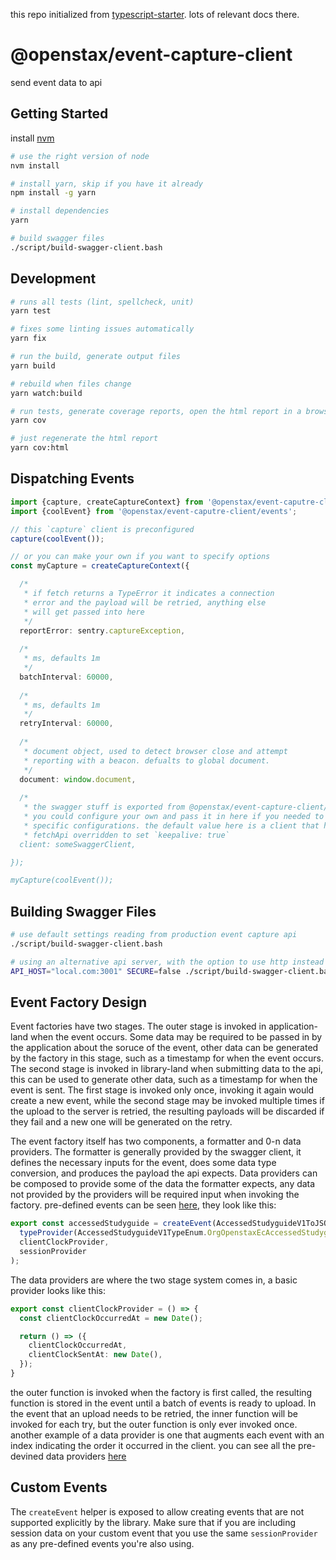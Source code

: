 this repo initialized from [typescript-starter](https://github.com/bitjson/typescript-starter). lots of relevant docs there.

# @openstax/event-capture-client

send event data to api

## Getting Started

install [nvm](https://github.com/creationix/nvm#installation)

```bash
# use the right version of node
nvm install

# install yarn, skip if you have it already
npm install -g yarn

# install dependencies
yarn

# build swagger files
./script/build-swagger-client.bash
```

## Development

```bash
# runs all tests (lint, spellcheck, unit)
yarn test

# fixes some linting issues automatically
yarn fix

# run the build, generate output files
yarn build

# rebuild when files change
yarn watch:build

# run tests, generate coverage reports, open the html report in a browser
yarn cov

# just regenerate the html report
yarn cov:html

```

## Dispatching Events
```typescript
import {capture, createCaptureContext} from '@openstax/event-caputre-client/capture';
import {coolEvent} from '@openstax/event-caputre-client/events';

// this `capture` client is preconfigured
capture(coolEvent());

// or you can make your own if you want to specify options
const myCapture = createCaptureContext({

  /*
   * if fetch returns a TypeError it indicates a connection
   * error and the payload will be retried, anything else
   * will get passed into here
   */
  reportError: sentry.captureException,
  
  /*
   * ms, defaults 1m
   */
  batchInterval: 60000,
    
  /*
   * ms, defaults 1m
   */
  retryInterval: 60000,
  
  /*
   * document object, used to detect browser close and attempt
   * reporting with a beacon. defualts to global document.
   */
  document: window.document,
  
  /*
   * the swagger stuff is exported from @openstax/event-capture-client/swagger
   * you could configure your own and pass it in here if you needed to set some
   * specific configurations. the default value here is a client that has the
   * fetchApi overridden to set `keepalive: true`
  client: someSwaggerClient,

});

myCapture(coolEvent());
```

## Building Swagger Files
```bash
# use default settings reading from production event capture api
./script/build-swagger-client.bash

# using an alternative api server, with the option to use http instead of https
API_HOST="local.com:3001" SECURE=false ./script/build-swagger-client.bash
```

## Event Factory Design
Event factories have two stages. The outer stage is invoked in application-land when the event occurs. Some data may be required to be passed in by the application about the soruce of the event, other data can be generated by the factory in this stage, such as a timestamp for when the event occurs. The second stage is invoked in library-land when submitting data to the api, this can be used to generate other data, such as a timestamp for when the event is sent. The first stage is invoked only once, invoking it again would create a new event, while the second stage may be invoked multiple times if the upload to the server is retried, the resulting payloads will be discarded if they fail and a new one will be generated on the retry.

The event factory itself has two components, a formatter and 0-n data providers. The formatter is generally provided by the swagger client, it defines the necessary inputs for the event, does some data type conversion, and produces the payload the api expects. Data providers can be composed to provide some of the data the formatter expects, any data not provided by the providers will be required input when invoking the factory. pre-defined events can be seen [here](/src/events.ts), they look like this:
```typescript
export const accessedStudyguide = createEvent(AccessedStudyguideV1ToJSON,
  typeProvider(AccessedStudyguideV1TypeEnum.OrgOpenstaxEcAccessedStudyguideV1),
  clientClockProvider,
  sessionProvider
);
```

The data providers are where the two stage system comes in, a basic provider looks like this:
```typescript
export const clientClockProvider = () => {
  const clientClockOccurredAt = new Date();

  return () => ({
    clientClockOccurredAt,
    clientClockSentAt: new Date(),
  });
}
```
the outer function is invoked when the factory is first called, the resulting function is stored in the event until a batch of events is ready to upload. In the event that an upload needs to be retried, the inner function will be invoked for each try, but the outer function is only ever invoked once. another example of a data provider is one that augments each event with an index indicating the order it occurred in the client. you can see all the pre-devined data providers [here](/src/providers.ts)

## Custom Events
The `createEvent` helper is exposed to allow creating events that are not supported explicitly by the library. Make sure that if you are including session data on your custom event that you use the same `sessionProvider` as any pre-defined events you're also using. 
